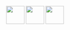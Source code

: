 <div align="center">
  <img src="https://web.archive.org/web/20000928224415/http://www.geocities.com:80/Athens/Olympus/5037/Graphics/Religious/book1.gif" height="50" />
  <img src="https://web.archive.org/web/20091022154017/http://www.geocities.com/r_d_orioli/jukebox010.gif" height="50" />
  <img src="https://web.archive.org/web/20000928224415/http://www.geocities.com:80/Athens/Olympus/5037/Graphics/Religious/book1.gif" height="50" />
</div>
